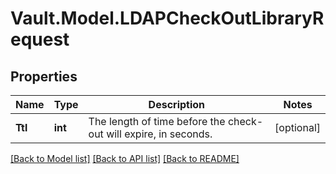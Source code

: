 # Vault.Model.LDAPCheckOutLibraryRequest

## Properties

Name | Type | Description | Notes
------------ | ------------- | ------------- | -------------
**Ttl** | **int** | The length of time before the check-out will expire, in seconds. | [optional] 

[[Back to Model list]](../README.md#documentation-for-models) [[Back to API list]](../README.md#documentation-for-api-endpoints) [[Back to README]](../README.md)

